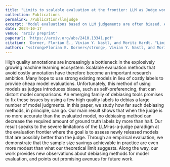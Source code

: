```yaml
---
title: "Limits to scalable evaluation at the frontier: LLM as Judge won't beat twice the data"
collection: Publications
permalink: /Publication/llmjudge
excerpt: 'Model evaluations based on LLM judgements are often biased. After debiasing, the gains achievable from access to an LLM are limited.'
date: 2024-10-17
venue: 'arxiv preprint'
paperurl: 'https://arxiv.org/abs/2410.13341.pdf'
citation: 'Dorner, Florian E., Vivian Y. Nastl, and Moritz Hardt. "Limits to scalable evaluation at the frontier: LLM as Judge wont beat twice the data." arXiv preprint arXiv:2410.13341 (2024).'
authors: "<strong>Florian E. Dorner</strong>, Vivian Y. Nastl, and Moritz Hardt"
---
```


High quality annotations are increasingly a bottleneck in the explosively growing machine learning ecosystem. Scalable evaluation methods that avoid costly annotation have therefore become an important research ambition. Many hope to use strong existing models in lieu of costly labels to provide cheap model evaluations. Unfortunately, this method of using models as judges introduces biases, such as self-preferencing, that can distort model comparisons. An emerging family of debiasing tools promises to fix these issues by using a few high quality labels to debias a large number of model judgments. In this paper, we study how far such debiasing methods, in principle, can go. Our main result shows that when the judge is no more accurate than the evaluated model, no debiasing method can decrease the required amount of ground truth labels by more than half. Our result speaks to the severe limitations of the LLM-as-a-judge paradigm at the evaluation frontier where the goal is to assess newly released models that are possibly better than the judge. Through an empirical evaluation, we demonstrate that the sample size savings achievable in practice are even more modest than what our theoretical limit suggests. Along the way, our work provides new observations about debiasing methods for model evaluation, and points out promising avenues for future work. 